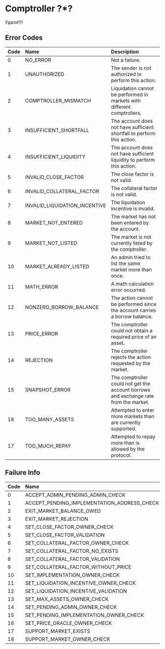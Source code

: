 # Comptroller ?*?
Удали!!!!

## Error Codes

| Code | Name | Description |
| :--- | :--- | :--- |
| 0 | NO\_ERROR | Not a failure. |
| 1 | UNAUTHORIZED | The sender is not authorized to perform this action. |
| 2 | COMPTROLLER\_MISMATCH | Liquidation cannot be performed in markets with different comptrollers. |
| 3 | INSUFFICIENT\_SHORTFALL | The account does not have sufficient shortfall to perform this action. |
| 4 | INSUFFICIENT\_LIQUIDITY | The account does not have sufficient liquidity to perform this action. |
| 5 | INVALID\_CLOSE\_FACTOR | The close factor is not valid. |
| 6 | INVALID\_COLLATERAL\_FACTOR | The collateral factor is not valid. |
| 7 | INVALID\_LIQUIDATION\_INCENTIVE | The liquidation incentive is invalid. |
| 8 | MARKET\_NOT\_ENTERED | The market has not been entered by the account. |
| 9 | MARKET\_NOT\_LISTED | The market is not currently listed by the comptroller. |
| 10 | MARKET\_ALREADY\_LISTED | An admin tried to list the same market more than once. |
| 11 | MATH\_ERROR | A math calculation error occurred. |
| 12 | NONZERO\_BORROW\_BALANCE | The action cannot be performed since the account carries a borrow balance. |
| 13 | PRICE\_ERROR | The comptroller could not obtain a required price of an asset. |
| 14 | REJECTION | The comptroller rejects the action requested by the market. |
| 15 | SNAPSHOT\_ERROR | The comptroller could not get the account borrows and exchange rate from the market. |
| 16 | TOO\_MANY\_ASSETS | Attempted to enter more markets than are currently supported. |
| 17 | TOO\_MUCH\_REPAY | Attempted to repay more than is allowed by the protocol. |

## Failure Info

| Code | Name |
| :--- | :--- |
| 0 | ACCEPT\_ADMIN\_PENDING\_ADMIN\_CHECK |
| 1 | ACCEPT\_PENDING\_IMPLEMENTATION\_ADDRESS\_CHECK |
| 2 | EXIT\_MARKET\_BALANCE\_OWED |
| 3 | EXIT\_MARKET\_REJECTION |
| 4 | SET\_CLOSE\_FACTOR\_OWNER\_CHECK |
| 5 | SET\_CLOSE\_FACTOR\_VALIDATION |
| 6 | SET\_COLLATERAL\_FACTOR\_OWNER\_CHECK |
| 7 | SET\_COLLATERAL\_FACTOR\_NO\_EXISTS |
| 8 | SET\_COLLATERAL\_FACTOR\_VALIDATION |
| 9 | SET\_COLLATERAL\_FACTOR\_WITHOUT\_PRICE |
| 10 | SET\_IMPLEMENTATION\_OWNER\_CHECK |
| 11 | SET\_LIQUIDATION\_INCENTIVE\_OWNER\_CHECK |
| 12 | SET\_LIQUIDATION\_INCENTIVE\_VALIDATION |
| 13 | SET\_MAX\_ASSETS\_OWNER\_CHECK |
| 14 | SET\_PENDING\_ADMIN\_OWNER\_CHECK |
| 15 | SET\_PENDING\_IMPLEMENTATION\_OWNER\_CHECK |
| 16 | SET\_PRICE\_ORACLE\_OWNER\_CHECK |
| 17 | SUPPORT\_MARKET\_EXISTS |
| 18 | SUPPORT\_MARKET\_OWNER\_CHECK |

